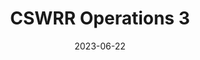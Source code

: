 ---
title: "CSWRR Operations 3"
date: 2023-06-22
tags: ["operations"]
series: "Operation Sessions"
draft: false
---